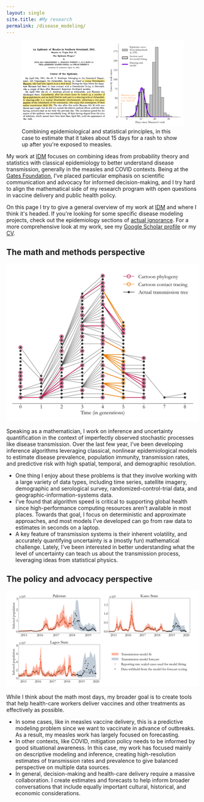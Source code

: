 ```yaml
---
layout: single
site.title: #My research
permalink: /disease_modeling/
---
```

<!-- Alternative to the header image above --> 
<figure>
<center> <img src="../assets/images/measles_time_to_rash.png" width="1200px" /> </center>
<figcaption>Combining epidemiological and statistical principles, in this case to estimate that it takes about 15 days for a rash to show up after you're exposed to measles.</figcaption>
</figure>

My work at [IDM](http://idmod.org) focuses on combining ideas from probability theory and statistics with classical epidemiology to better understand disease transmission, generally in the measles and COVID contexts. Being at the [Gates Foundation](https://www.gatesfoundation.org/), I’ve placed particular emphasis on scientific communication and advocacy for informed decision-making, and I try hard to align the mathematical side of my research program with open questions in vaccine delivery and public health policy.

On this page I try to give a general overview of my work at [IDM](http://idmod.org) and where I think it's headed. If you're looking for some specific disease modeling projects, check out the epidemiology sections of [actual ignorance](https://nthakkar.github.io/actual_ignorance/). For a more comprehensive look at my work, see my [Google Scholar profile](https://scholar.google.com/citations?user=4XfFTrEAAAAJ&hl=en&oi=ao) or my [CV](../assets/docs/CV.pdf). 

The math and methods perspective
--------------------------------------------
<center> <img src="../assets/images/cartoon_tree.png" width="600px" /> </center>

Speaking as a mathematician, I work on inference and uncertainty quantification in the context of imperfectly observed stochastic processes like disease transmission. Over the last few year, I’ve been developing inference algorithms leveraging classical, nonlinear epidemiological models to estimate disease prevalence, population immunity, transmission rates, and predictive risk with high spatial, temporal, and demographic resolution. 
<ul>
  <li>One thing I enjoy about these problems is that they involve working with a large variety of data types, including time series, satellite imagery, demographic and serological survey, randomized-control-trial data, and geographic-information-systems data.</li>
  <li>I've found that algorithm speed is critical to supporting global health since high-performance computing resources aren't available in most places. Towards that goal, I focus on deterministic and approximate approaches, and most models I've developed can go from raw data to estimates in seconds on a laptop.</li>
  <li>A key feature of transmission systems is their inherent volatility, and accurately quantifying uncertainty is a (mostly fun) mathematical challenge. Lately, I've been interested in better understanding what the level of uncertainty can teach us about the transmission process, leveraging ideas from statistical physics.</li>
</ul>

The policy and advocacy perspective
--------------------------------------------
<center> <img src="../assets/images/prediction_test.png" width="800px" /> </center>

While I think about the math most days, my broader goal is to create tools that help health-care workers deliver vaccines and other treatments as effectively as possible. 
<ul>
  <li>In some cases, like in measles vaccine delivery, this is a predictive modeling problem since we want to vaccinate in advance of outbreaks. As a result, my measles work has largely focused on forecasting.</li>
  <li>In other contexts, like COVID, mitigation policy needs to be informed by good situational awareness. In this case, my work has focused mainly on descriptive modeling and inference, creating high-resolution estimates of transmission rates and prevalence to give balanced perspective on multiple data sources.</li>
  <li>In general, decision-making and health-care delivery require a massive collaboration. I create estimates and forecasts to help inform broader conversations that include equally important cultural, historical, and economic considerations.</li>
</ul>
